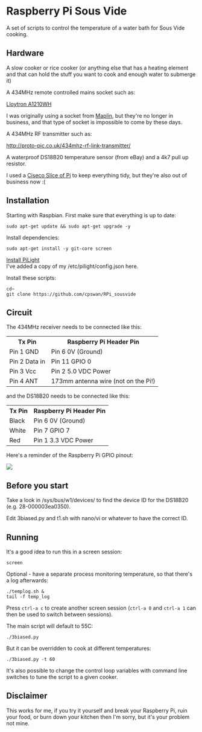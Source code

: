 Raspberry Pi Sous Vide
======================

A set of scripts to control the temperature of a water bath for Sous Vide cooking.

Hardware
--------

A slow cooker or rice cooker (or anything else that has a heating element and that can hold the stuff you want to cook and enough water to submerge it)

A 434MHz remote controlled mains socket such as:

[Lloytron A1210WH](https://smile.amazon.co.uk/Lloytron-A1210WH-Remote-Controlled-Socket/dp/B0053XRZ9I)  

I was originally using a socket from [Maplin](https://web.archive.org/web/20120201112313/http://www.maplin.co.uk/additional-remote-controlled-mains-socket-531560),
but they're no longer in business, and that type of socket is impossible to come by these days.

A 434MHz RF transmitter such as:

http://proto-pic.co.uk/434mhz-rf-link-transmitter/

A waterproof DS18B20 temperature sensor (from eBay) and a 4k7 pull up resistor.

I used a [Ciseco Slice of Pi](http://shop.ciseco.co.uk/slice-of-pi-add-on-for-raspberry-pi/) to keep everything tidy, but they're also out of business now :(

Installation
------------

Starting with Raspbian. First make sure that everything is up to date:

    sudo apt-get update && sudo apt-get upgrade -y
    
Install dependencies:

    sudo apt-get install -y git-core screen
    
[Install PiLight](https://manual.pilight.org/installation.html)  
I've added a copy of my /etc/pilight/config.json here.
    
Install these scripts:

    cd~
    git clone https://github.com/cpswan/RPi_sousvide
    
Circuit
-------

The 434MHz receiver needs to be connected like this:

<table>
<tr><th>Tx Pin</th><th>Raspberry Pi Header Pin</th></tr>
<tr><td>Pin 1 GND</td><td>Pin 6 0V (Ground)</td></tr> 
<tr><td>Pin 2 Data in</td><td>Pin 11 GPIO 0</td></tr> 
<tr><td>Pin 3 Vcc</td><td>Pin 2 5.0 VDC Power</td></tr> 
<tr><td>Pin 4 ANT</td><td>173mm antenna wire (not on the Pi!)</td></tr> 
</table>

and the DS18B20 needs to be connected like this:

<table>
<tr><th>Tx Pin</th><th>Raspberry Pi Header Pin</th></tr>
<tr><td>Black</td><td>Pin 6 0V (Ground)</td></tr> 
<tr><td>White</td><td>Pin 7 GPIO 7</td></tr> 
<tr><td>Red</td><td>Pin 1 3.3 VDC Power</td></tr> 
</table>

Here's a reminder of the Raspberry Pi GPIO pinout:

![](http://pi4j.com/images/p1header-large.png)

Before you start
----------------

Take a look in /sys/bus/w1/devices/ to find the device ID for the DS18B20 (e.g. 28-000003ea0350).

Edit 3biased.py and t1.sh with nano/vi or whatever to have the correct ID.

Running
-------

It's a good idea to run this in a screen session:

    screen
    
Optional - have a separate process monitoring temperature, so that there's a log afterwards:

    ./templog.sh &
    tail -f temp_log

Press `ctrl-a c` to create another screen session (`ctrl-a 0` and `ctrl-a 1` can then be used to switch between sessions).
    
The main script will default to 55C:

    ./3biased.py
    
But it can be overridden to cook at different temperatures:

    ./3biased.py -t 60
    
It's also possible to change the control loop variables with command line switches to tune the script to a given cooker.


Disclaimer
----------

This works for me, if you try it yourself and break your Raspberry Pi, ruin your food, or burn down your kitchen then I'm sorry, but it's your problem not mine.
